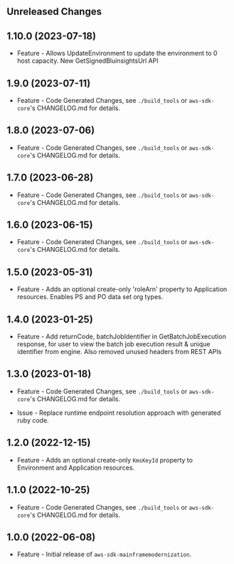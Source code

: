Unreleased Changes
------------------

1.10.0 (2023-07-18)
------------------

* Feature - Allows UpdateEnvironment to update the environment to 0 host capacity. New GetSignedBluinsightsUrl API

1.9.0 (2023-07-11)
------------------

* Feature - Code Generated Changes, see `./build_tools` or `aws-sdk-core`'s CHANGELOG.md for details.

1.8.0 (2023-07-06)
------------------

* Feature - Code Generated Changes, see `./build_tools` or `aws-sdk-core`'s CHANGELOG.md for details.

1.7.0 (2023-06-28)
------------------

* Feature - Code Generated Changes, see `./build_tools` or `aws-sdk-core`'s CHANGELOG.md for details.

1.6.0 (2023-06-15)
------------------

* Feature - Code Generated Changes, see `./build_tools` or `aws-sdk-core`'s CHANGELOG.md for details.

1.5.0 (2023-05-31)
------------------

* Feature - Adds an optional create-only 'roleArn' property to Application resources.  Enables PS and PO data set org types.

1.4.0 (2023-01-25)
------------------

* Feature - Add returnCode, batchJobIdentifier in GetBatchJobExecution response, for user to view the batch job execution result & unique identifier from engine. Also removed unused headers from REST APIs

1.3.0 (2023-01-18)
------------------

* Feature - Code Generated Changes, see `./build_tools` or `aws-sdk-core`'s CHANGELOG.md for details.

* Issue - Replace runtime endpoint resolution approach with generated ruby code.

1.2.0 (2022-12-15)
------------------

* Feature - Adds an optional create-only `KmsKeyId` property to Environment and Application resources.

1.1.0 (2022-10-25)
------------------

* Feature - Code Generated Changes, see `./build_tools` or `aws-sdk-core`'s CHANGELOG.md for details.

1.0.0 (2022-06-08)
------------------

* Feature - Initial release of `aws-sdk-mainframemodernization`.

